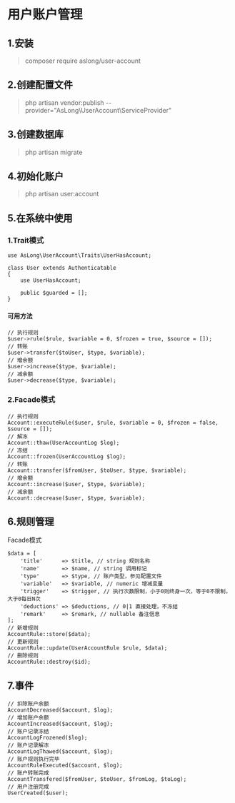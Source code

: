 # 用户账户管理

## 1.安装
> composer require aslong/user-account

## 2.创建配置文件
> php artisan vendor:publish --provider="AsLong\UserAccount\ServiceProvider"

## 3.创建数据库
> php artisan migrate

## 4.初始化账户
> php artisan user:account

## 5.在系统中使用

### 1.Trait模式
~~~
use AsLong\UserAccount\Traits\UserHasAccount;

class User extends Authenticatable
{
    use UserHasAccount;

    public $guarded = [];
}
~~~
#### 可用方法

~~~
// 执行规则
$user->rule($rule, $variable = 0, $frozen = true, $source = []);
// 转账
$user->transfer($toUser, $type, $variable);
// 增余额
$user->increase($type, $variable);
// 减余额
$user->decrease($type, $variable);
~~~
### 2.Facade模式
~~~
// 执行规则
Account::executeRule($user, $rule, $variable = 0, $frozen = false, $source = []);
// 解冻
Account::thaw(UserAccountLog $log);
// 冻结
Account::frozen(UserAccountLog $log);
// 转账
Account::transfer($fromUser, $toUser, $type, $variable);
// 增余额
Account::increase($user, $type, $variable);
// 减余额
Account::decrease($user, $type, $variable);
~~~

## 6.规则管理
Facade模式
~~~
$data = [
	'title'      => $title, // string 规则名称
	'name'       => $name, // string 调用标记
	'type'       => $type, // 账户类型，参见配置文件
	'variable'   => $variable, // numeric 增减变量
	'trigger'    => $trigger, // 执行次数限制，小于0则终身一次，等于0不限制，大于0每日N次
	'deductions' => $deductions, // 0|1 直接处理，不冻结
	'remark'     => $remark, // nullable 备注信息
];
// 新增规则
AccountRule::store($data);
// 更新规则
AccountRule::update(UserAccountRule $rule, $data);
// 删除规则
AccountRule::destroy($id);
~~~

## 7.事件
~~~
// 扣除账户余额
AccountDecreased($account, $log);
// 增加账户余额
AccountIncreased($account, $log);
// 账户记录冻结
AccountLogFrozened($log);
// 账户记录解冻
AccountLogThawed($account, $log);
// 账户规则执行完毕
AccountRuleExecuted($account, $log);
// 账户转账完成
AccountTransfered($fromUser, $toUser, $fromLog, $toLog);
// 用户注册完成
UserCreated($user);
~~~
